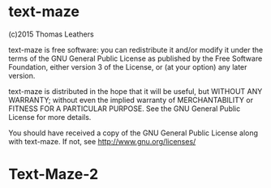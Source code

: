 # text-maze


(c)2015 Thomas Leathers

  text-maze is free software: you can redistribute it and/or modify
  it under the terms of the GNU General Public License as published by
  the Free Software Foundation, either version 3 of the License, or
  (at your option) any later version.
  
  text-maze is distributed in the hope that it will be useful,
  but WITHOUT ANY WARRANTY; without even the implied warranty of
  MERCHANTABILITY or FITNESS FOR A PARTICULAR PURPOSE. See the
  GNU General Public License for more details.
 
  You should have received a copy of the GNU General Public License
  along with text-maze. If not, see <http://www.gnu.org/licenses/>
# Text-Maze-2
